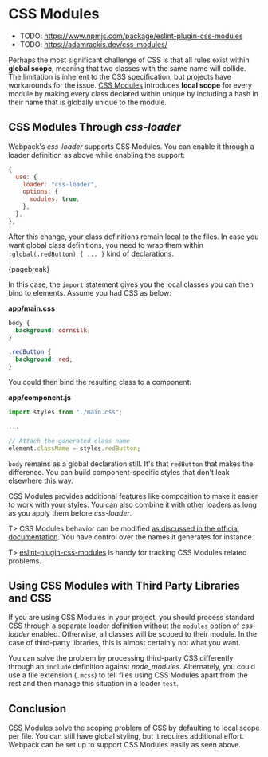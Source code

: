 # CSS Modules

- TODO: https://www.npmjs.com/package/eslint-plugin-css-modules
- TODO: https://adamrackis.dev/css-modules/

Perhaps the most significant challenge of CSS is that all rules exist within **global scope**, meaning that two classes with the same name will collide. The limitation is inherent to the CSS specification, but projects have workarounds for the issue. [CSS Modules](https://github.com/css-modules/css-modules) introduces **local scope** for every module by making every class declared within unique by including a hash in their name that is globally unique to the module.

## CSS Modules Through _css-loader_

Webpack's _css-loader_ supports CSS Modules. You can enable it through a loader definition as above while enabling the support:

```javascript
{
  use: {
    loader: "css-loader",
    options: {
      modules: true,
    },
  },
},
```

After this change, your class definitions remain local to the files. In case you want global class definitions, you need to wrap them within `:global(.redButton) { ... }` kind of declarations.

{pagebreak}

In this case, the `import` statement gives you the local classes you can then bind to elements. Assume you had CSS as below:

**app/main.css**

```css
body {
  background: cornsilk;
}

.redButton {
  background: red;
}
```

You could then bind the resulting class to a component:

**app/component.js**

```javascript
import styles from "./main.css";

...

// Attach the generated class name
element.className = styles.redButton;
```

`body` remains as a global declaration still. It's that `redButton` that makes the difference. You can build component-specific styles that don't leak elsewhere this way.

CSS Modules provides additional features like composition to make it easier to work with your styles. You can also combine it with other loaders as long as you apply them before _css-loader_.

T> CSS Modules behavior can be modified [as discussed in the official documentation](https://www.npmjs.com/package/css-loader#local-scope). You have control over the names it generates for instance.

T> [eslint-plugin-css-modules](https://www.npmjs.com/package/eslint-plugin-css-modules) is handy for tracking CSS Modules related problems.

## Using CSS Modules with Third Party Libraries and CSS

If you are using CSS Modules in your project, you should process standard CSS through a separate loader definition without the `modules` option of _css-loader_ enabled. Otherwise, all classes will be scoped to their module. In the case of third-party libraries, this is almost certainly not what you want.

You can solve the problem by processing third-party CSS differently through an `include` definition against _node_modules_. Alternately, you could use a file extension (`.mcss`) to tell files using CSS Modules apart from the rest and then manage this situation in a loader `test`.

## Conclusion

CSS Modules solve the scoping problem of CSS by defaulting to local scope per file. You can still have global styling, but it requires additional effort. Webpack can be set up to support CSS Modules easily as seen above.
